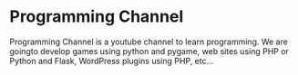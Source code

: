 # Programming Channel

Programming Channel is a youtube channel to learn programming. We are goingto develop games using python and pygame, web sites using PHP or Python and Flask, WordPress plugins using PHP, etc...
